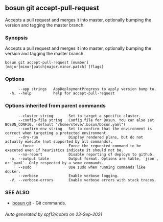 ## bosun git accept-pull-request

Accepts a pull request and merges it into master, optionally bumping the version and tagging the master branch.

### Synopsis

Accepts a pull request and merges it into master, optionally bumping the version and tagging the master branch.

```
bosun git accept-pull-request [number] [major|minor|patch|major.minor.patch] [flags]
```

### Options

```
      --app strings   AppDeploymentProgress to apply version bump to.
  -h, --help          help for accept-pull-request
```

### Options inherited from parent commands

```
      --cluster string       Set to target a specific cluster.
      --config-file string   Config file for Bosun. You can also set BOSUN_CONFIG. (default "/home/steve/.bosun/bosun.yaml")
      --confirm-env string   Set to confirm that the environment is correct when targeting a protected environment.
      --dry-run              Display rendered plans, but do not actually execute (not supported by all commands).
      --force                Force the requested command to be executed even if heuristics indicate it should not be.
      --no-report            Disable reporting of deploys to github.
  -o, --output table         Output format. Options are table, `json`, or `yaml`. Only respected by a some commands.
      --sudo                 Use sudo when running commands like docker.
      --verbose              Enable verbose logging.
  -V, --verbose-errors       Enable verbose errors with stack traces.
```

### SEE ALSO

* [bosun git](bosun_git.md)	 - Git commands.

###### Auto generated by spf13/cobra on 23-Sep-2021
